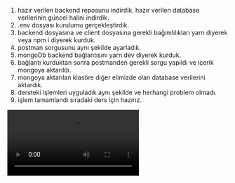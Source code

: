 1. hazır verilen backend reposunu indirdik. hazır verilen database verilerinin güncel halini indirdik.
2. .env dosyası kurulumu gerçekleştirdik.
3. backend dosyasına ve client dosyasına gerekli bağımlılıkları yarn diyerek veya npm i diyerek kurduk.
4. postman sorgusunu aynı şekilde ayarladık.
5. mongoDb backend bağlantısını yarn dev diyerek kurduk.
6. bağlantı kurduktan sonra postmanden gerekli sorgu yapıldı ve içerik mongoya aktarıldı.
7. mongoya aktarılan klasöre diğer elimizde olan database verilerini aktardık. 
8. dersteki işlemleri uyguladık aynı şekilde ve herhangi problem olmadı.
9. işlem tamamlandı sıradaki ders için hazırız.


![](video/Untitled.mp4)
